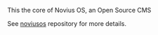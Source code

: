 This the core of Novius OS, an Open Source CMS

See [noviusos](http://github.com/novius-os/noviusos) repository for more details.